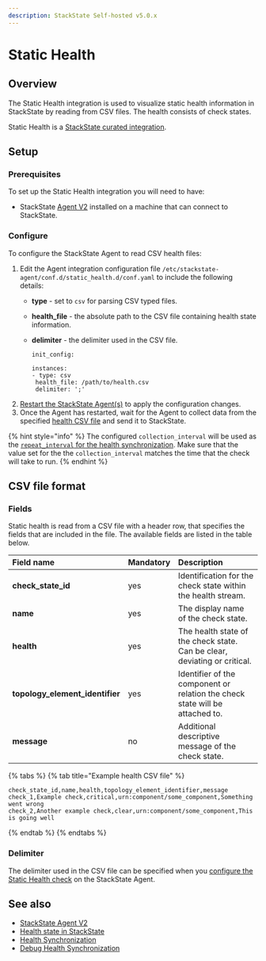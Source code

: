 ```yaml
---
description: StackState Self-hosted v5.0.x
---
```


# Static Health

## Overview

The Static Health integration is used to visualize static health information in StackState by reading from CSV files. The health consists of check states.

Static Health is a [StackState curated integration](/stackpacks/integrations/about_integrations.md#stackstate-curated-integrations).

## Setup

### Prerequisites

To set up the Static Health integration you will need to have:

* StackState [Agent V2](../../setup/agent/about-stackstate-agent.md) installed on a machine that can connect to StackState.

### Configure

To configure the StackState Agent to read CSV health files:

1. Edit the Agent integration configuration file `/etc/stackstate-agent/conf.d/static_health.d/conf.yaml` to include the following details:
   * **type** - set to `csv` for parsing CSV typed files.
   * **health\_file** - the absolute path to the CSV file containing health state information.
   * **delimiter** - the delimiter used in the CSV file.

     ```text
     init_config:

     instances:
     - type: csv
      health_file: /path/to/health.csv
      delimiter: ';'
     ```
2. [Restart the StackState Agent\(s\)](../../setup/agent/about-stackstate-agent.md#deploy-and-run-stackstate-agent-v2) to apply the configuration changes.
3. Once the Agent has restarted, wait for the Agent to collect data from the specified [health CSV file](static_health.md#csv-file-format) and send it to StackState.

{% hint style="info" %}
The configured `collection_interval` will be used as the [`repeat_interval` for the health synchronization](../../../configure/health/health-synchronization.md#repeat-interval). Make sure that the value set for the the `collection_interval` matches the time that the check will take to run.
{% endhint %}

## CSV file format

### Fields

Static health is read from a CSV file with a header row, that specifies the fields that are included in the file. The available fields are listed in the table below.

| Field name | Mandatory | Description |
| :--- | :--- | :--- |
| **check\_state\_id** | yes | Identification for the check state within the health stream. |
| **name** | yes | The display name of the check state. |
| **health** | yes | The health state of the check state. Can be clear, deviating or critical. |
| **topology\_element\_identifier** | yes | Identifier of the component or relation the check state will be attached to. |
| **message** | no | Additional descriptive message of the check state. |

{% tabs %}
{% tab title="Example health CSV file" %}
```text
check_state_id,name,health,topology_element_identifier,message
check_1,Example check,critical,urn:component/some_component,Something went wrong
check_2,Another example check,clear,urn:component/some_component,This is going well
```
{% endtab %}
{% endtabs %}

### Delimiter

The delimiter used in the CSV file can be specified when you [configure the Static Health check](static_health.md#configure) on the StackState Agent.

## See also

* [StackState Agent V2](../../setup/agent/about-stackstate-agent.md)
* [Health state in StackState](../../use/health-state/about-health-state.md)
* [Health Synchronization](../../configure/health/health-synchronization.md)
* [Debug Health Synchronization](../../configure/health/debug-health-sync.md)

